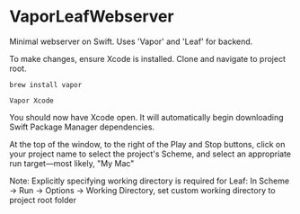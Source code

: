# VaporLeafWebserver
Minimal webserver on Swift. Uses 'Vapor' and 'Leaf' for backend.

To make changes, ensure Xcode is installed.
Clone and navigate to project root.

```
brew install vapor

Vapor Xcode
```

You should now have Xcode open. It will automatically begin downloading Swift Package Manager dependencies.

At the top of the window, to the right of the Play and Stop buttons, click on your project name to select the project's Scheme, and select an appropriate run target—most likely, "My Mac"

Note:
Explicitly specifying working directory is required for Leaf:
In Scheme -> Run -> Options -> Working Directory, set custom working directory to project root folder
